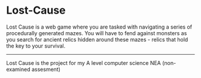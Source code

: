 # Lost-Cause

Lost Cause is a web game where you are tasked with navigating a series of procedurally generated mazes. You will have to fend against monsters as you search for ancient relics hidden around these mazes - relics that hold the key to your survival.

___

Lost Cause is the project for my A level computer science NEA (non-examined assesment)
